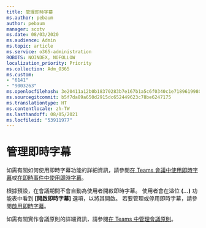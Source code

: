 ```yaml
---
title: 管理即時字幕
ms.author: pebaum
author: pebaum
manager: scotv
ms.date: 08/03/2020
ms.audience: Admin
ms.topic: article
ms.service: o365-administration
ROBOTS: NOINDEX, NOFOLLOW
localization_priority: Priority
ms.collection: Adm_O365
ms.custom:
- "6141"
- "9003263"
ms.openlocfilehash: 3e20411a12b0b18370283b7e167b1a5c6f0340c1e71896199805f0db6d0c0c6c
ms.sourcegitcommit: b5f7da89a650d2915dc652449623c78be6247175
ms.translationtype: HT
ms.contentlocale: zh-TW
ms.lasthandoff: 08/05/2021
ms.locfileid: "53911977"
---
```

# <a name="manage-live-captions"></a>管理即時字幕

如需有關如何使用即時字幕功能的詳細資訊，請參閱[在 Teams 會議中使用即時字幕](https://support.microsoft.com/office/use-live-captions-in-a-teams-meeting-4be2d304-f675-4b57-8347-cbd000a21260)或[在即時事件中使用即時字幕](https://support.microsoft.com/office/use-live-captions-in-a-live-event-1d6778d4-6c65-4189-ab13-e2d77beb9e2a)。  

根據預設，在會議期間不會自動為使用者開啟即時字幕。 使用者會在溢位 **(...)** 功能表中看到 **[開啟即時字幕]** 選項，以將其開啟。 若要管理或停用即時字幕，請參閱[啟用即時字幕](https://docs.microsoft.com/microsoftteams/meeting-policies-in-teams#enable-live-captions)。

如需有關實作會議原則的詳細資訊，請參閱[在 Teams 中管理會議原則](https://docs.microsoft.com/microsoftteams/meeting-policies-in-teams)。